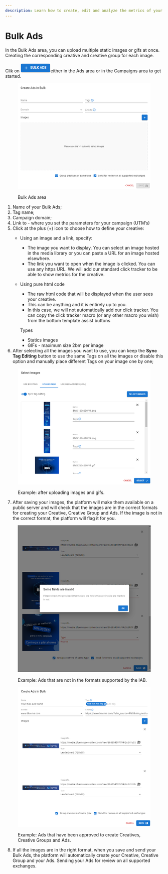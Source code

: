```yaml
---
description: Learn how to create, edit and analyze the metrics of your Bulk Ads here.
---
```


# Bulk Ads

In the Bulk Ads area, you can upload multiple static images or gifs at once. Creating the corresponding creative and creative group for each image.

Clik on ![](<../../../.gitbook/assets/image (13) (1).png>)either in the Ads area or in the Campaigns area to get started.

<figure><img src="../../../.gitbook/assets/image (15) (1).png" alt=""><figcaption><p>Bulk Ads area</p></figcaption></figure>

1. Name of your Bulk Ads;
2. Tag name;
3. Campaign domain;
4. Link to - where you set the parameters for your campaign (UTM’s)
5. Click at the plus (+) icon to choose how to define your creative:
   * Using an image and a link, specify:
     * The image you want to display. You can select an image hosted in the media library or you can paste a URL for an image hosted elsewhere.
     * The link you want to open when the image is clicked. You can use any https URL. We will add our standard click tracker to be able to show metrics for the creative.
   *   Using pure html code

       * The raw html code that will be displayed when the user sees your creative.
       * This can be anything and it is entirely up to you.
       * In this case, we will not automatically add our click tracker. You can copy the click tracker macro (or any other macro you wish) from the bottom template assist buttons

       Types

       * Statics images
       * GIFs -  maximum size 2bm per image
6. After selecting all the images you want to use, you can keep the **Sync Tag Editing** button to use the same Tags on all the images or disable this option and manually place different Tags on your image one by one;

<figure><img src="../../../.gitbook/assets/image (21) (1) (1).png" alt="" width="563"><figcaption><p>Example: after uploading images and gifs.</p></figcaption></figure>

7. After saving your images, the platform will make them available on a public server and will check that the images are in the correct formats for creating your Creative, Creative Group and Ads. If the image is not in the correct format, the platform will flag it for you.

<figure><img src="../../../.gitbook/assets/wrong image.png" alt="" width="563"><figcaption><p>Example: Ads that are not in the formats supported by the IAB.</p></figcaption></figure>

<figure><img src="../../../.gitbook/assets/image (23) (1).png" alt="" width="563"><figcaption><p>Example: Ads that have been approved to create Creatives, Creative Groups and Ads.</p></figcaption></figure>

8. If all the images are in the right format, when you save and send your Bulk Ads, the platform will automatically create your Creative, Creative Group and your Ads. Sending your Ads for review on all supported exchanges.
